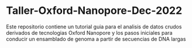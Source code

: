 # Taller-Oxford-Nanopore-Dec-2022
Este repositorio contiene un tutorial guia para el analisis de datos crudos derivados de tecnologias Oxford Nanopore y los pasos iniciales para conducir un ensamblado de genoma a partir de secuencias de DNA largas
